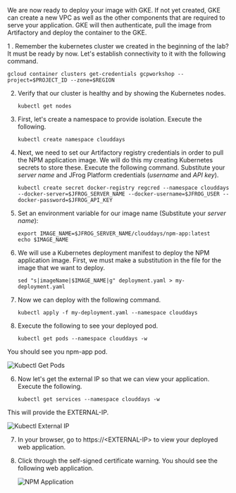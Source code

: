 We are now ready to deploy your image with GKE. If not yet created, GKE can create a new VPC as well as the other components that are required to serve your application. GKE will then authenticate, pull the image from Artifactory and deploy the container to the GKE.

1 . Remember the kubernetes cluster we created in the beginning of the lab? It must be ready by now. Let's establish connectivity to it with the following command.

   ```
   gcloud container clusters get-credentials gcpworkshop --project=$PROJECT_ID --zone=$REGION
   ```

2. Verify that our cluster is healthy and by showing the Kubernetes nodes.

    ```
    kubectl get nodes
    ```

1. First, let's create a namespace to provide isolation. Execute the following.

    ```
    kubectl create namespace clouddays
    ```

2. Next, we need to set our Artifactory registry credentials in order to pull the NPM application image. We will do this my creating Kubernetes secrets to store these. Execute the following command. Substitute your _server name_ and JFrog Platform credentials (_username_ and _API key_).

    ```
    kubectl create secret docker-registry regcred --namespace clouddays --docker-server=$JFROG_SERVER_NAME --docker-username=$JFROG_USER --docker-password=$JFROG_API_KEY
    ```

3. Set an environment variable for our image name (Substitute your _server name_):

    ```
    export IMAGE_NAME=$JFROG_SERVER_NAME/clouddays/npm-app:latest
    echo $IMAGE_NAME
    ```

3. We will use a Kubernetes deployment manifest to deploy the NPM application image. First, we must make a substitution in the file for the image that we want to deploy.

    ```
    sed "s|imageName|$IMAGE_NAME|g" deployment.yaml > my-deployment.yaml
    ```

4. Now we can deploy with the following command.

    ```
    kubectl apply -f my-deployment.yaml --namespace clouddays
    ```

5. Execute the following to see your deployed pod.

    ```
    kubectl get pods --namespace clouddays -w
    ```

You should see you npm-app pod.

   ![Kubectl Get Pods](https://raw.githubusercontent.com/jfrogtraining/gcp-gke-workshop/master/docs/images/kubectl-get-pods.png)

6. Now let's get the external IP so that we can view your application. Execute the following.

    ```
    kubectl get services --namespace clouddays -w
    ```

This will provide the EXTERNAL-IP.

   ![Kubectl External IP](https://raw.githubusercontent.com/jfrogtraining/gcp-gke-workshop/master/docs/images/kubectl-external-ip.png)

7. In your browser, go to https://\<EXTERNAL-IP\> to view your deployed web application. 
8. Click through the self-signed certificate warning. You should see the following web application.

   ![NPM Application](https://raw.githubusercontent.com/jfrogtraining/gcp-gke-workshop/master/docs/images/npm-app.png)

